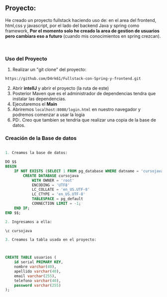 ## Proyecto:

He creado un proyecto fullstack haciendo uso de: en el area del frontend, html,css y javascript, por el lado del backend Java y spring como framework, **Por el momento solo he creado la area de gestion de usuarios pero cambiara eso a futuro** (cuando mis conocimientos en spring crezcan).

<br>

### Uso del Proyecto

1. Realizar un "git clone" del proyecto:

```bash
https://github.com/D4rk61/Fullstack-con-Spring-y-frontend.git

```

2. Abrir **intellJ** y abrir el proyecto (la ruta de este)
3. Posterior Maven que es el administrador de dependencias tendra que instalar las dependencias.
4. Ejecutaremos el **Main**
5. Abriremos `localhost:8080/login.html` en nuestro navegador y podremos comenzar a usar la logia
6. PD:. Creo que tambien se tendria que realizar una copia de la base de datos.


### Creación de la Base de datos

```sql

1. Creamos la base de datos:

DO $$ 
BEGIN
    IF NOT EXISTS (SELECT 1 FROM pg_database WHERE datname = 'cursojava') THEN
        CREATE DATABASE cursojava
            WITH OWNER = 'root'
            ENCODING = 'UTF8'
            LC_COLLATE = 'en_US.UTF-8'
            LC_CTYPE = 'en_US.UTF-8'
            TABLESPACE = pg_default
            CONNECTION LIMIT = -1;
    END IF;
END $$;

2. Ingresamos a ella:

\c cursojava

3. Creamos la tabla usada en el proyecto:



CREATE TABLE usuarios (
    id serial PRIMARY KEY,
    nombre varchar(40),
    apellido varchar(40),
    email varchar(255),
    telefono varchar(40),
    password varchar(255)
);

```
